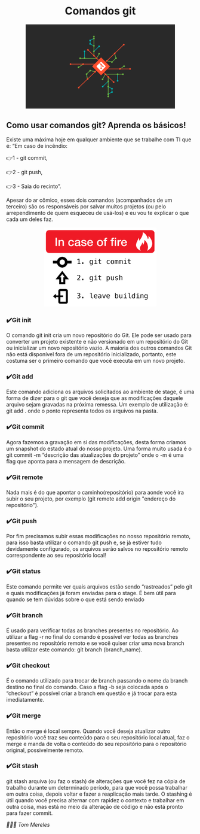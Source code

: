 <body>
    <main>
        <h1 align="center">Comandos git</h1>
            <p align="center">
        <img src="img_readme/git.png" width="400">
    </p>
    </main>
    <h2>Como usar comandos git? Aprenda os básicos!</h2>
    <p>
    <p>
        Existe uma máxima hoje em qualquer ambiente que se trabalhe com TI que é: “Em caso de incêndio:
    </p>
    <p>👉1 - git commit,</p>
    <p>👉2 - git push,</p>
    <p>👉3 - Saia do recinto”.</p>
    Apesar do ar cômico, esses dois comandos (acompanhados de um terceiro) são
    os responsáveis por salvar muitos projetos (ou pelo arrependimento de quem esqueceu de usá-los) e eu vou te
    explicar o que cada um deles faz.
    </p>
    <p align="center">
        <img src="img_readme/fire.png" width="300">
    </p>
    <h3><strong>✔️Git init</strong></h3>
    <p>
        O comando git init cria um novo repositório do Git. Ele pode ser usado para converter um projeto existente e não
        versionado em um repositório do Git ou inicializar um novo repositório vazio. A maioria dos outros comandos Git
        não está disponível fora de um repositório inicializado, portanto, este costuma ser o primeiro comando que você
        executa em um novo projeto.
    </p>
    <h3><strong>✔️Git add</strong></h3>
    <p>
        Este comando adiciona os arquivos solicitados ao ambiente de stage, é uma forma de dizer para o git que você
        deseja que as modificações daquele arquivo sejam gravadas na próxima remessa. Um exemplo de utilização é: git
        add . onde o ponto representa todos os arquivos na pasta.
    </p>
    <h3><strong>✔️Git commit</strong></h3>
    <p>
        Agora fazemos a gravação em si das modificações, desta forma criamos um snapshot do estado atual do nosso
        projeto. Uma forma muito usada é o git commit -m “descrição das atualizações do projeto” onde o -m é uma flag
        que aponta para a mensagem de descrição.
    </p>
    <p>
    <h3><strong>✔️Git remote</strong></h3>
        Nada mais é do que apontar o caminho(repositório) para aonde você ira subir o seu projeto, por exemplo (git remote add origin "endereço do repositório"). 
    </p>
    <h3><strong>✔️Git push</strong></h3>
    <p>
        Por fim precisamos subir essas modificações no nosso repositório remoto, para isso basta utilizar o comando git
        push e, se já estiver tudo devidamente configurado, os arquivos serão salvos no repositório remoto
        correspondente ao seu repositório local!
    </p>
    <h3><strong>✔️Git status</strong></h3>
    <p>
        Este comando permite ver quais arquivos estão sendo “rastreados” pelo git e quais modificações já foram enviadas
        para o stage. É bem útil para quando se tem dúvidas sobre o que está sendo enviado
    </p>
    <h3><strong>✔️Git branch</strong></h3>
    <p>
        É usado para verificar todas as branches presentes no repositório. Ao utilizar a flag -r no final do comando é
        possível ver todas as branches presentes no repositório remoto e se você quiser criar uma nova branch basta
        utilizar este comando: git branch (branch_name).
    </p>
    <h3><strong>✔️Git checkout</strong></h3>
    <p>
        É o comando utilizado para trocar de branch passando o nome da branch destino no final do comando. Caso a flag
        -b seja colocada após o “checkout” é possível criar a branch em questão e já trocar para esta imediatamente.
    </p>
    <h3><strong>✔️Git merge</strong></h3>
    <p>
        Então o merge é local sempre. Quando você deseja atualizar outro repositório você traz seu conteúdo para o seu
        repositório local atual, faz o merge e manda de volta o conteúdo do seu repositório para o repositório original,
        possivelmente remoto.
    </p>
    <h3><strong>✔️Git stash</strong></h3>
    <p>
        git stash arquiva (ou faz o stash) de alterações que você fez na cópia de trabalho durante um determinado período, para que você possa trabalhar em outra coisa, depois voltar e fazer a reaplicação mais tarde. O stashing é útil quando você precisa alternar com rapidez o contexto e trabalhar em outra coisa, mas está no meio da alteração de código e não está pronto para fazer commit.
    </p>
    <p>
    <footer>
        <address>👨🏻‍💻 Tom Mereles</address>
    </footer>
    </p>
</body>
